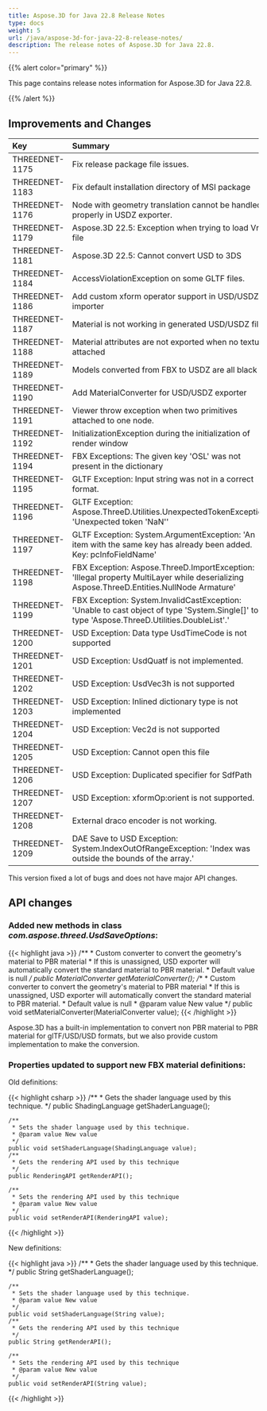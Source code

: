 ```yaml
---
title: Aspose.3D for Java 22.8 Release Notes
type: docs
weight: 5
url: /java/aspose-3d-for-java-22-8-release-notes/
description: The release notes of Aspose.3D for Java 22.8.
---
```


{{% alert color="primary" %}}

This page contains release notes information for Aspose.3D for Java 22.8.

{{% /alert %}}
## **Improvements and Changes**

|**Key**|**Summary**|**Category**|
| :- | :- | :- |
| THREEDNET-1175 | Fix release package file issues. | Task |
| THREEDNET-1183 | Fix default installation directory of MSI package | Task |
| THREEDNET-1176 | Node with geometry translation cannot be handled properly in USDZ exporter. | Bug fixing |
| THREEDNET-1179 | Aspose.3D 22.5: Exception when trying to load Vrml file | Bug fixing |
| THREEDNET-1181 | Aspose.3D 22.5: Cannot convert USD to 3DS | Bug fixing |
| THREEDNET-1184 | AccessViolationException on some GLTF files. | Bug fixing |
| THREEDNET-1186 | Add custom xform operator support in USD/USDZ importer | Improvement |
| THREEDNET-1187 | Material is not working in generated USD/USDZ file. | Bug fixing |
| THREEDNET-1188 | Material attributes are not exported when no texture attached | Bug fixing |
| THREEDNET-1189 | Models converted from FBX to USDZ are all black | Bug fixing |
| THREEDNET-1190 | Add MaterialConverter for USD/USDZ exporter | Improvement |
| THREEDNET-1191 | Viewer throw exception when two primitives attached to one node. | Bug fixing |
| THREEDNET-1192 | InitializationException during the initialization of render window | Bug fixing |
| THREEDNET-1194 | FBX Exceptions: The given key 'OSL' was not present in the dictionary | Bug fixing |
| THREEDNET-1195 | GLTF Exception: Input string was not in a correct format. | Bug fixing |
| THREEDNET-1196 | GLTF Exception: Aspose.ThreeD.Utilities.UnexpectedTokenException: 'Unexpected token 'NaN'' | Bug fixing |
| THREEDNET-1197 | GLTF Exception: System.ArgumentException: 'An item with the same key has already been added. Key: pcInfoFieldName' | Bug fixing |
| THREEDNET-1198 | FBX Exception: Aspose.ThreeD.ImportException: 'Illegal property MultiLayer while deserializing Aspose.ThreeD.Entities.NullNode Armature' | Bug fixing |
| THREEDNET-1199 | FBX Exception:  System.InvalidCastException: 'Unable to cast object of type 'System.Single[]' to type 'Aspose.ThreeD.Utilities.DoubleList'.' | Bug fixing |
| THREEDNET-1200 | USD Exception: Data type UsdTimeCode is not supported | Bug fixing |
| THREEDNET-1201 | USD Exception: UsdQuatf is not implemented. | Bug fixing |
| THREEDNET-1202 | USD Exception: UsdVec3h is not supported | Bug fixing |
| THREEDNET-1203 | USD Exception: Inlined dictionary type is not implemented | Bug fixing |
| THREEDNET-1204 | USD Exception: Vec2d is not supported | Bug fixing |
| THREEDNET-1205 | USD Exception: Cannot open this file | Bug fixing |
| THREEDNET-1206 | USD Exception: Duplicated specifier for SdfPath | Bug fixing |
| THREEDNET-1207 | USD Exception: xformOp:orient is not supported. | Bug fixing |
| THREEDNET-1208 | External draco encoder is not working. | Bug fixing |
| THREEDNET-1209 | DAE Save to USD Exception: System.IndexOutOfRangeException: 'Index was outside the bounds of the array.' | Bug fixing |


This version fixed a lot of bugs and does not have major API changes.

## API changes ##


### Added new methods in class *com.aspose.threed.UsdSaveOptions*:

{{< highlight java >}}
    /**
     * Custom converter to convert the geometry's material to PBR material
     * If this is unassigned, USD exporter will automatically convert the standard material to PBR material.
     * Default value is null
     */
    public MaterialConverter getMaterialConverter();
    /**
     * Custom converter to convert the geometry's material to PBR material
     * If this is unassigned, USD exporter will automatically convert the standard material to PBR material.
     * Default value is null
     * @param value New value
     */
    public void setMaterialConverter(MaterialConverter value);
{{< /highlight >}}



Aspose.3D has a built-in implementation to convert non PBR material to PBR material for glTF/USD/USD formats, but we also provide custom implementation to make the conversion.



### Properties updated to support new FBX material definitions:

Old definitions:

{{< highlight csharp >}}
    /**
     * Gets the shader language used by this technique.
     */
    public ShadingLanguage getShaderLanguage();
    
    /**
     * Sets the shader language used by this technique.
     * @param value New value
     */
    public void setShaderLanguage(ShadingLanguage value);
    /**
     * Gets the rendering API used by this technique
     */
    public RenderingAPI getRenderAPI();
    
    /**
     * Sets the rendering API used by this technique
     * @param value New value
     */
    public void setRenderAPI(RenderingAPI value);
{{< /highlight >}}

New definitions:

{{< highlight java >}}
    /**
     * Gets the shader language used by this technique.
     */
    public String getShaderLanguage();
    
    /**
     * Sets the shader language used by this technique.
     * @param value New value
     */
    public void setShaderLanguage(String value);
    /**
     * Gets the rendering API used by this technique
     */
    public String getRenderAPI();
    
    /**
     * Sets the rendering API used by this technique
     * @param value New value
     */
    public void setRenderAPI(String value);
{{< /highlight >}}
		
		





